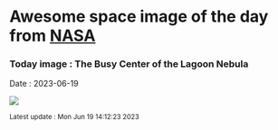 
# Awesome space image of the day from [NASA](https://api.nasa.gov/)

### Today image : The Busy Center of the Lagoon Nebula
Date : 2023-06-19

![](https://apod.nasa.gov/apod/image/2306/LagoonCenter_HubblePobes_960.jpg)

<small>Latest update : Mon Jun 19 14:12:23 2023</small>
        